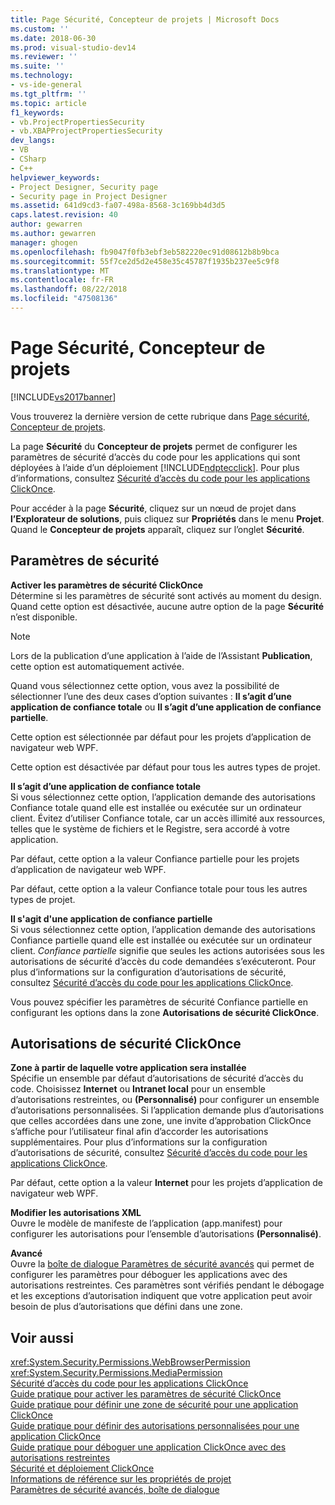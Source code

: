 ```yaml
---
title: Page Sécurité, Concepteur de projets | Microsoft Docs
ms.custom: ''
ms.date: 2018-06-30
ms.prod: visual-studio-dev14
ms.reviewer: ''
ms.suite: ''
ms.technology:
- vs-ide-general
ms.tgt_pltfrm: ''
ms.topic: article
f1_keywords:
- vb.ProjectPropertiesSecurity
- vb.XBAPProjectPropertiesSecurity
dev_langs:
- VB
- CSharp
- C++
helpviewer_keywords:
- Project Designer, Security page
- Security page in Project Designer
ms.assetid: 641d9cd3-fa07-498a-8568-3c169bb4d3d5
caps.latest.revision: 40
author: gewarren
ms.author: gewarren
manager: ghogen
ms.openlocfilehash: fb9047f0fb3ebf3eb582220ec91d08612b8b9bca
ms.sourcegitcommit: 55f7ce2d5d2e458e35c45787f1935b237ee5c9f8
ms.translationtype: MT
ms.contentlocale: fr-FR
ms.lasthandoff: 08/22/2018
ms.locfileid: "47508136"
---
```

# <a name="security-page-project-designer"></a>Page Sécurité, Concepteur de projets
[!INCLUDE[vs2017banner](../../includes/vs2017banner.md)]

Vous trouverez la dernière version de cette rubrique dans [Page sécurité, Concepteur de projets](https://docs.microsoft.com/visualstudio/ide/reference/security-page-project-designer).  
  
  
La page **Sécurité** du **Concepteur de projets** permet de configurer les paramètres de sécurité d’accès du code pour les applications qui sont déployées à l’aide d’un déploiement [!INCLUDE[ndptecclick](../../includes/ndptecclick-md.md)]. Pour plus d’informations, consultez [Sécurité d’accès du code pour les applications ClickOnce](../../deployment/code-access-security-for-clickonce-applications.md).  
  
 Pour accéder à la page **Sécurité**, cliquez sur un nœud de projet dans **l’Explorateur de solutions**, puis cliquez sur **Propriétés** dans le menu **Projet**. Quand le **Concepteur de projets** apparaît, cliquez sur l’onglet **Sécurité**.  
  
## <a name="security-settings"></a>Paramètres de sécurité  
 **Activer les paramètres de sécurité ClickOnce**  
 Détermine si les paramètres de sécurité sont activés au moment du design. Quand cette option est désactivée, aucune autre option de la page **Sécurité** n’est disponible.  
  
> [!NOTE]
>  Lors de la publication d’une application à l’aide de l’Assistant **Publication**, cette option est automatiquement activée.  
  
 Quand vous sélectionnez cette option, vous avez la possibilité de sélectionner l’une des deux cases d’option suivantes : **Il s’agit d’une application de confiance totale** ou **Il s’agit d’une application de confiance partielle**.  
  
 Cette option est sélectionnée par défaut pour les projets d’application de navigateur web WPF.  
  
 Cette option est désactivée par défaut pour tous les autres types de projet.  
  
 **Il s’agit d’une application de confiance totale**  
 Si vous sélectionnez cette option, l’application demande des autorisations Confiance totale quand elle est installée ou exécutée sur un ordinateur client. Évitez d’utiliser Confiance totale, car un accès illimité aux ressources, telles que le système de fichiers et le Registre, sera accordé à votre application.  
  
 Par défaut, cette option a la valeur Confiance partielle pour les projets d’application de navigateur web WPF.  
  
 Par défaut, cette option a la valeur Confiance totale pour tous les autres types de projet.  
  
 **Il s'agit d'une application de confiance partielle**  
 Si vous sélectionnez cette option, l’application demande des autorisations Confiance partielle quand elle est installée ou exécutée sur un ordinateur client. *Confiance partielle* signifie que seules les actions autorisées sous les autorisations de sécurité d’accès du code demandées s’exécuteront. Pour plus d’informations sur la configuration d’autorisations de sécurité, consultez [Sécurité d’accès du code pour les applications ClickOnce](../../deployment/code-access-security-for-clickonce-applications.md).  
  
 Vous pouvez spécifier les paramètres de sécurité Confiance partielle en configurant les options dans la zone **Autorisations de sécurité ClickOnce**.  
  
## <a name="clickonce-security-permissions"></a>Autorisations de sécurité ClickOnce  
 **Zone à partir de laquelle votre application sera installée**  
 Spécifie un ensemble par défaut d’autorisations de sécurité d’accès du code. Choisissez **Internet** ou **Intranet local** pour un ensemble d’autorisations restreintes, ou **(Personnalisé)** pour configurer un ensemble d’autorisations personnalisées. Si l’application demande plus d’autorisations que celles accordées dans une zone, une invite d’approbation ClickOnce s’affiche pour l’utilisateur final afin d’accorder les autorisations supplémentaires. Pour plus d’informations sur la configuration d’autorisations de sécurité, consultez [Sécurité d’accès du code pour les applications ClickOnce](../../deployment/code-access-security-for-clickonce-applications.md).  
  
 Par défaut, cette option a la valeur **Internet** pour les projets d’application de navigateur web WPF.  
  
 **Modifier les autorisations XML**  
 Ouvre le modèle de manifeste de l’application (app.manifest) pour configurer les autorisations pour l’ensemble d’autorisations **(Personnalisé)**.  
  
 **Avancé**  
 Ouvre la [boîte de dialogue Paramètres de sécurité avancés](../../ide/reference/advanced-security-settings-dialog-box.md) qui permet de configurer les paramètres pour déboguer les applications avec des autorisations restreintes. Ces paramètres sont vérifiés pendant le débogage et les exceptions d’autorisation indiquent que votre application peut avoir besoin de plus d’autorisations que défini dans une zone.  
  
## <a name="see-also"></a>Voir aussi  
 <xref:System.Security.Permissions.WebBrowserPermission>   
 <xref:System.Security.Permissions.MediaPermission>   
 [Sécurité d’accès du code pour les applications ClickOnce](../../deployment/code-access-security-for-clickonce-applications.md)   
 [Guide pratique pour activer les paramètres de sécurité ClickOnce](../../deployment/how-to-enable-clickonce-security-settings.md)   
 [Guide pratique pour définir une zone de sécurité pour une application ClickOnce](../../deployment/how-to-set-a-security-zone-for-a-clickonce-application.md)   
 [Guide pratique pour définir des autorisations personnalisées pour une application ClickOnce](../../deployment/how-to-set-custom-permissions-for-a-clickonce-application.md)   
 [Guide pratique pour déboguer une application ClickOnce avec des autorisations restreintes](../../deployment/how-to-debug-a-clickonce-application-with-restricted-permissions.md)   
 [Sécurité et déploiement ClickOnce](../../deployment/clickonce-security-and-deployment.md)   
 [Informations de référence sur les propriétés de projet](../../ide/reference/project-properties-reference.md)   
 [Paramètres de sécurité avancés, boîte de dialogue](../../ide/reference/advanced-security-settings-dialog-box.md)



